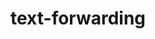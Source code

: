 # text-forwarding
<?php
header('Content-Type: text/html');
?>
<Response>
  <Message to="<?=$_REQUEST['PhoneNumber']?>">
<?=htmlspecialchars(substr($_REQUEST['From'] . ": " . $_REQUEST['Body'], 0, 160))?>
  </Message>
</Response>
